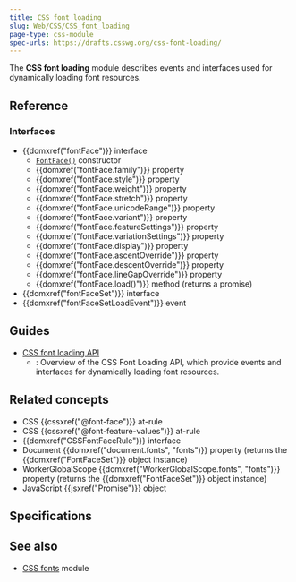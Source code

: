 ```yaml
---
title: CSS font loading
slug: Web/CSS/CSS_font_loading
page-type: css-module
spec-urls: https://drafts.csswg.org/css-font-loading/
---
```




The **CSS font loading** module describes events and interfaces used for dynamically loading font resources.

## Reference

### Interfaces

- {{domxref("fontFace")}} interface
  - [`FontFace()`](/Web/API/FontFace/FontFace) constructor
  - {{domxref("fontFace.family")}} property
  - {{domxref("fontFace.style")}} property
  - {{domxref("fontFace.weight")}} property
  - {{domxref("fontFace.stretch")}} property
  - {{domxref("fontFace.unicodeRange")}} property
  - {{domxref("fontFace.variant")}} property
  - {{domxref("fontFace.featureSettings")}} property
  - {{domxref("fontFace.variationSettings")}} property
  - {{domxref("fontFace.display")}} property
  - {{domxref("fontFace.ascentOverride")}} property
  - {{domxref("fontFace.descentOverride")}} property
  - {{domxref("fontFace.lineGapOverride")}} property
  - {{domxref("fontFace.load()")}} method (returns a promise)
- {{domxref("fontFaceSet")}} interface
- {{domxref("fontFaceSetLoadEvent")}} event

## Guides

- [CSS font loading API](/Web/API/CSS_Font_Loading_API)
  - : Overview of the CSS Font Loading API, which provide events and interfaces for dynamically loading font resources.

## Related concepts

- CSS {{cssxref("@font-face")}} at-rule
- CSS {{cssxref("@font-feature-values")}} at-rule
- {{domxref("CSSFontFaceRule")}} interface
- Document {{domxref("document.fonts", "fonts")}} property (returns the {{domxref("FontFaceSet")}} object instance)
- WorkerGlobalScope {{domxref("WorkerGlobalScope.fonts", "fonts")}} property (returns the {{domxref("FontFaceSet")}} object instance)
- JavaScript {{jsxref("Promise")}} object

## Specifications



## See also

- [CSS fonts](/Web/CSS/CSS_fonts) module
